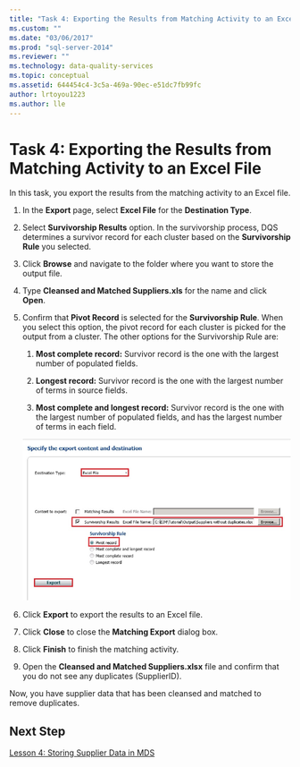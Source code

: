 ```yaml
---
title: "Task 4: Exporting the Results from Matching Activity to an Excel File | Microsoft Docs"
ms.custom: ""
ms.date: "03/06/2017"
ms.prod: "sql-server-2014"
ms.reviewer: ""
ms.technology: data-quality-services
ms.topic: conceptual
ms.assetid: 644454c4-3c5a-469a-90ec-e51dc7fb99fc
author: lrtoyou1223
ms.author: lle
---
```

# Task 4: Exporting the Results from Matching Activity to an Excel File
  In this task, you export the results from the matching activity to an Excel file.

1.  In the **Export** page, select **Excel File** for the **Destination Type**.

2.  Select **Survivorship Results** option. In the survivorship process, DQS determines a survivor record for each cluster based on the **Survivorship Rule** you selected.

3.  Click **Browse** and navigate to the folder where you want to store the output file.

4.  Type **Cleansed and Matched Suppliers.xls** for the name and click **Open**.

5.  Confirm that **Pivot Record** is selected for the **Survivorship Rule**. When you select this option, the pivot record for each cluster is picked for the output from a cluster. The other options for the Survivorship Rule are:

    1.  **Most complete record:** Survivor record is the one with the largest number of populated fields.

    2.  **Longest record:** Survivor record is the one with the largest number of terms in source fields.

    3.  **Most complete and longest record:** Survivor record is the one with the largest number of populated fields, and has the largest number of terms in each field.

     ![Export Results from Matching Page](../../2014/tutorials/media/et-exportingtheresultsfrommatoanexcelfile.jpg "Export Results from Matching Page")

6.  Click **Export** to export the results to an Excel file.

7.  Click **Close** to close the **Matching Export** dialog box.

8.  Click **Finish** to finish the matching activity.

9. Open the **Cleansed and Matched Suppliers.xlsx** file and confirm that you do not see any duplicates (SupplierID).

 Now, you have supplier data that has been cleansed and matched to remove duplicates.

## Next Step
 [Lesson 4: Storing Supplier Data in MDS](../../2014/tutorials/lesson-4-storing-supplier-data-in-mds.md)


